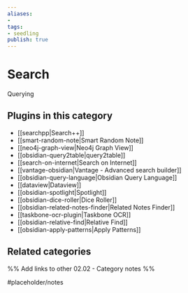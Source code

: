 ```yaml
---
aliases:
- 
tags: 
- seedling 
publish: true
---
```



# Search

Querying

## Plugins in this category

- [[searchpp|Search++]]
- [[smart-random-note|Smart Random Note]]
- [[neo4j-graph-view|Neo4j Graph View]]
- [[obsidian-query2table|query2table]]
- [[search-on-internet|Search on Internet]]
- [[vantage-obsidian|Vantage - Advanced search builder]]
- [[obsidian-query-language|Obsidian Query Language]]
- [[dataview|Dataview]]
- [[obsidian-spotlight|Spotlight]]
- [[obsidian-dice-roller|Dice Roller]]
- [[obsidian-related-notes-finder|Related Notes Finder]]
- [[taskbone-ocr-plugin|Taskbone OCR]]
- [[obsidian-relative-find|Relative Find]]
- [[obsidian-apply-patterns|Apply Patterns]]

## Related categories

%% Add links to other 02.02 - Category notes %%

#placeholder/notes